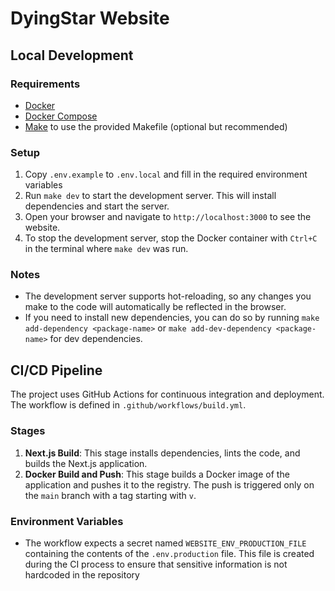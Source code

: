 # DyingStar Website

## Local Development

### Requirements

- [Docker](https://www.docker.com/get-started)
- [Docker Compose](https://docs.docker.com/compose/install/)
- [Make](https://www.gnu.org/software/make/) to use the provided Makefile (optional but recommended)

### Setup

1. Copy `.env.example` to `.env.local` and fill in the required environment variables
2. Run `make dev` to start the development server. This will install dependencies and start the server.
3. Open your browser and navigate to `http://localhost:3000` to see the website.
4. To stop the development server, stop the Docker container with `Ctrl+C` in the terminal where `make dev` was run.

### Notes

- The development server supports hot-reloading, so any changes you make to the code will automatically be reflected in the browser.
- If you need to install new dependencies, you can do so by running `make add-dependency <package-name>` or `make add-dev-dependency <package-name>` for dev dependencies.

## CI/CD Pipeline

The project uses GitHub Actions for continuous integration and deployment. The workflow is defined in `.github/workflows/build.yml`.

### Stages

1. **Next.js Build**: This stage installs dependencies, lints the code, and builds the Next.js application.
2. **Docker Build and Push**: This stage builds a Docker image of the application and pushes it to the registry. The push is triggered only on the `main` branch with a tag starting with `v`.

### Environment Variables

- The workflow expects a secret named `WEBSITE_ENV_PRODUCTION_FILE` containing the contents of the `.env.production` file. This file is created during the CI process to ensure that sensitive information is not hardcoded in the repository
